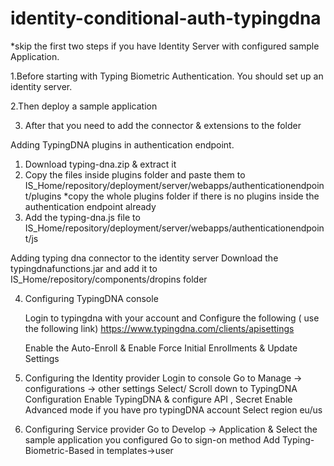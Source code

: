 # identity-conditional-auth-typingdna

*skip the first two steps if you have Identity Server with configured sample Application.

1.Before starting with Typing Biometric Authentication. You should set up an identity server. 

2.Then deploy a sample application 
  
3. After that you need to add the connector & extensions to the folder


  Adding TypingDNA plugins in authentication endpoint.
  1. Download typing-dna.zip & extract it 
  2. Copy the files inside plugins folder and paste them to IS_Home/repository/deployment/server/webapps/authenticationendpoint/plugins
    *copy the whole plugins folder if there is no plugins inside the authentication endpoint already 
  3. Add the typing-dna.js file to IS_Home/repository/deployment/server/webapps/authenticationendpoint/js

  Adding typing dna connector to the identity server
    Download the typingdnafunctions.jar and add it to IS_Home/repository/components/dropins folder


4. Configuring TypingDNA console

   Login to typingdna with your account and Configure the following ( use the following link) 
   https://www.typingdna.com/clients/apisettings

   Enable the Auto-Enroll & Enable Force Initial Enrollments & Update Settings
   

5. Configuring the Identity provider
  Login to console
  Go to Manage -> configurations -> other settings
  Select/ Scroll down to TypingDNA Configuration
  Enable TypingDNA & configure API , Secret
  Enable Advanced mode if you have pro typingDNA account
  Select region eu/us


6. Configuring Service provider
  Go to Develop -> Application & Select the sample application you configured
  Go to sign-on method
  Add Typing-Biometric-Based in templates->user

